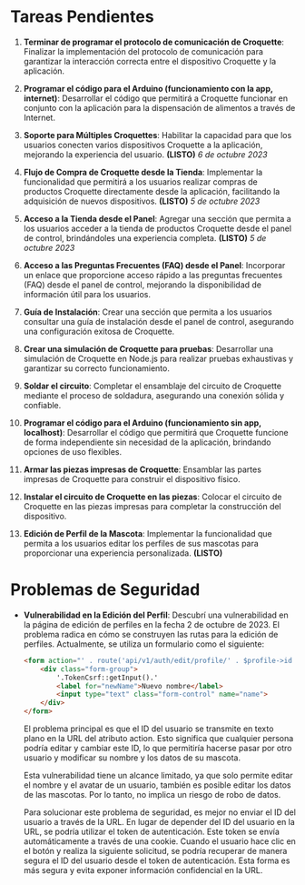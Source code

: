 # Tareas Pendientes

1. **Terminar de programar el protocolo de comunicación de Croquette**: Finalizar la implementación del protocolo de comunicación para garantizar la interacción correcta entre el dispositivo Croquette y la aplicación.

2. **Programar el código para el Arduino (funcionamiento con la app, internet)**: Desarrollar el código que permitirá a Croquette funcionar en conjunto con la aplicación para la dispensación de alimentos a través de Internet.

3. **Soporte para Múltiples Croquettes**: Habilitar la capacidad para que los usuarios conecten varios dispositivos Croquette a la aplicación, mejorando la experiencia del usuario.  **(LISTO)** *6 de octubre 2023*

4. **Flujo de Compra de Croquette desde la Tienda**: Implementar la funcionalidad que permitirá a los usuarios realizar compras de productos Croquette directamente desde la aplicación, facilitando la adquisición de nuevos dispositivos. **(LISTO)** *5 de octubre 2023*

5. **Acceso a la Tienda desde el Panel**: Agregar una sección que permita a los usuarios acceder a la tienda de productos Croquette desde el panel de control, brindándoles una experiencia completa. **(LISTO)** *5 de octubre 2023*

6. **Acceso a las Preguntas Frecuentes (FAQ) desde el Panel**: Incorporar un enlace que proporcione acceso rápido a las preguntas frecuentes (FAQ) desde el panel de control, mejorando la disponibilidad de información útil para los usuarios.

7. **Guía de Instalación**: Crear una sección que permita a los usuarios consultar una guía de instalación desde el panel de control, asegurando una configuración exitosa de Croquette.

8. **Crear una simulación de Croquette para pruebas**: Desarrollar una simulación de Croquette en Node.js para realizar pruebas exhaustivas y garantizar su correcto funcionamiento.

9. **Soldar el circuito**: Completar el ensamblaje del circuito de Croquette mediante el proceso de soldadura, asegurando una conexión sólida y confiable.

10. **Programar el código para el Arduino (funcionamiento sin app, localhost)**: Desarrollar el código que permitirá que Croquette funcione de forma independiente sin necesidad de la aplicación, brindando opciones de uso flexibles.

11. **Armar las piezas impresas de Croquette**: Ensamblar las partes impresas de Croquette para construir el dispositivo físico.

12. **Instalar el circuito de Croquette en las piezas**: Colocar el circuito de Croquette en las piezas impresas para completar la construcción del dispositivo.

13. **Edición de Perfil de la Mascota**: Implementar la funcionalidad que permita a los usuarios editar los perfiles de sus mascotas para proporcionar una experiencia personalizada. **(LISTO)**


# Problemas de Seguridad

- **Vulnerabilidad en la Edición del Perfil**:
  Descubrí una vulnerabilidad en la página de edición de perfiles en la fecha 2 de octubre de 2023. El problema radica en cómo se construyen las rutas para la edición de perfiles. Actualmente, se utiliza un formulario como el siguiente:

  ```html
  <form action="' . route('api/v1/auth/edit/profile/' . $profile->id . '/' . "name", false) . '" method="POST">
      <div class="form-group">
          '.TokenCsrf::getInput().'
          <label for="newName">Nuevo nombre</label>
          <input type="text" class="form-control" name="name">
      </div>
  </form>
  ```

  El problema principal es que el ID del usuario se transmite en texto plano en la URL del atributo action. Esto significa que cualquier persona podría editar y cambiar este ID, lo que permitiría hacerse pasar por otro usuario y modificar su nombre y los datos de su mascota.

  Esta vulnerabilidad tiene un alcance limitado, ya que solo permite editar el nombre y el avatar de un usuario, también es posible editar los datos de las mascotas. Por lo tanto, no implica un riesgo de robo de datos.

  Para solucionar este problema de seguridad, es mejor no enviar el ID del usuario a través de la URL. En lugar de depender del ID del usuario en la URL, se podría utilizar el token de autenticación. Este token se envía automáticamente a través de una cookie. Cuando el usuario hace clic en el botón y realiza la siguiente solicitud, se podría recuperar de manera segura el ID del usuario desde el token de autenticación. Esta forma es más segura y evita exponer información confidencial en la URL.
